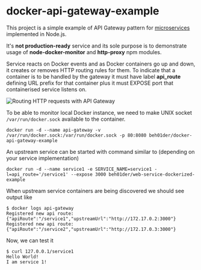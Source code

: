 # docker-api-gateway-example

This project is a simple example of API Gateway pattern for [microservices](http://microservices.io/patterns/apigateway.html) implemented in Node.js.


It's **not production-ready** service and its sole purpose is to demonstrate usage of **node-docker-monitor** and **http-proxy** npm modules.

Service reacts on Docker events and as Docker containers go up and down, it creates or removes HTTP routing rules for them. 
To indicate that a container is to be handled by the gateway it must have label **api_route** defining URL prefix for that container 
plus it must EXPOSE port that containerised service listens on. 

![Routing HTTP requests with API Gateway](docker-api-gateway.png)

To be able to monitor local Docker instance, we need to make UNIX socket `/var/run/docker.sock` available to the container.

``` 
docker run -d --name api-gateway -v /var/run/docker.sock:/var/run/docker.sock -p 80:8080 beh01der/docker-api-gateway-example
```

An upstream service can be started with command similar to (depending on your service implementation)

```
docker run -d --name service1 -e SERVICE_NAME=service1 -l=api_route='/service1' --expose 3000 beh01der/web-service-dockerized-example
```

When upstream service containers are being discovered we should see output like

```
$ docker logs api-gateway
Registered new api route: {"apiRoute":"/service1","upstreamUrl":"http://172.17.0.2:3000"}
Registered new api route: {"apiRoute":"/service2","upstreamUrl":"http://172.17.0.3:3000"}
```

Now, we can test it

```
$ curl 127.0.0.1/service1
Hello World!
I am service 1!
```
